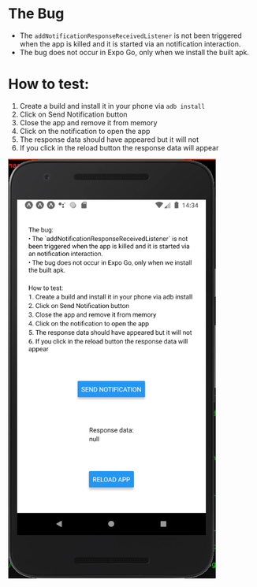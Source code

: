 The Bug
===

* The `addNotificationResponseReceivedListener` is not been triggered when the app is killed and it is started via an notification interaction.
* The bug does not occur in Expo Go, only when we install the built apk.

How to test:
=

1. Create a build and install it in your phone via `adb install`
1. Click on Send Notification button
1. Close the app and remove it from memory
1. Click on the notification to open the app
1. The response data should have appeared but it will not
1. If you click in the reload button the response data will appear

<p align="center">

![Debug App Image](https://github.com/samuelpismel/expo-notifications-interaction-bug/blob/master/assets/expo-notification-app-debug.png?raw=true)

</p>
